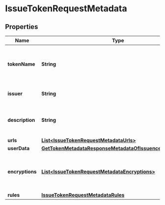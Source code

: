 
# IssueTokenRequestMetadata

## Properties
Name | Type | Description | Notes
------------ | ------------- | ------------- | -------------
**tokenName** | **String** | Token Symbol it will be identified by (ex. NIBBL) |  [optional]
**issuer** | **String** | Name of token issuer |  [optional]
**description** | **String** | Long name or description of token (ex. Nibble) |  [optional]
**urls** | [**List&lt;IssueTokenRequestMetadataUrls&gt;**](IssueTokenRequestMetadataUrls.md) |  |  [optional]
**userData** | [**GetTokenMetadataResponseMetadataOfIssuenceDataUserData**](GetTokenMetadataResponseMetadataOfIssuenceDataUserData.md) |  |  [optional]
**encryptions** | [**List&lt;IssueTokenRequestMetadataEncryptions&gt;**](IssueTokenRequestMetadataEncryptions.md) | Array of encryption instruction objects for encrypting userData |  [optional]
**rules** | [**IssueTokenRequestMetadataRules**](IssueTokenRequestMetadataRules.md) |  |  [optional]




